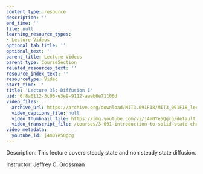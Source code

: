 ```yaml
---
content_type: resource
description: ''
end_time: ''
file: null
learning_resource_types:
- Lecture Videos
optional_tab_title: ''
optional_text: ''
parent_title: Lecture Videos
parent_type: CourseSection
related_resources_text: ''
resource_index_text: ''
resourcetype: Video
start_time: ''
title: 'Lecture 35: Diffusion I'
uid: 6f8a0112-3c06-e3e9-9112-aaeb6e71106d
video_files:
  archive_url: https://archive.org/download/MIT3.091F18/MIT3_091F18_lec35_300k.mp4
  video_captions_file: null
  video_thumbnail_file: https://img.youtube.com/vi/j4m0Ye5Qgcg/default.jpg
  video_transcript_file: /courses/3-091-introduction-to-solid-state-chemistry-fall-2018/becc828bf641da3efc23d741132526dc_j4m0Ye5Qgcg.pdf
video_metadata:
  youtube_id: j4m0Ye5Qgcg
---
```


Description: This lecture covers steady state and non steady state diffusion.

Instructor: Jeffrey C. Grossman




